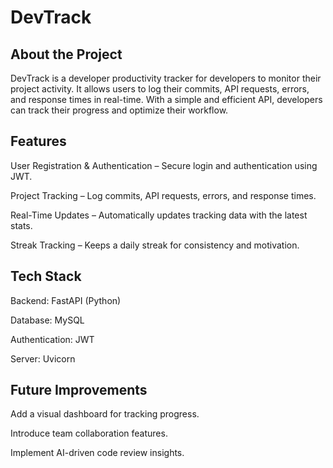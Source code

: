 # DevTrack

## About the Project

DevTrack is a developer productivity tracker for developers to monitor their project activity. It allows users to log their commits, API requests, errors, and response times in real-time. With a simple and efficient API, developers can track their progress and optimize their workflow.

## Features

User Registration & Authentication – Secure login and authentication using JWT.

Project Tracking – Log commits, API requests, errors, and response times.

Real-Time Updates – Automatically updates tracking data with the latest stats.

Streak Tracking – Keeps a daily streak for consistency and motivation.

## Tech Stack

Backend: FastAPI (Python)

Database: MySQL

Authentication: JWT

Server: Uvicorn

## Future Improvements

Add a visual dashboard for tracking progress.

Introduce team collaboration features.

Implement AI-driven code review insights.
